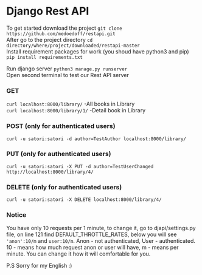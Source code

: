 # Django Rest API

To get started download the project `git clone https://github.com/medoedoff/restapi.git`  
After go to the project directory `cd directory/where/project/downloaded/restapi-master`  
Install requirement packages for work (you shoud have python3 and pip) `pip install requirements.txt`

Run django server `python3 manage.py runserver`  
Open second terminal to test our Rest API server  

### GET
`curl localhost:8000/library/` -All books in Library  
`curl localhost:8000/library/1/` -Detail book in Library  

### POST (only for authenticated users)
`curl -u satori:satori -d author=TestAuthor localhost:8000/library/`

### PUT (only for authenticated users)
`curl -u satori:satori -X PUT -d author=TestUserChanged http://localhost:8000/library/4/`

### DELETE (only for authenticated users)
`curl -u satori:satori -X DELETE localhost:8000/library/4/`

### Notice
You have only 10 requests per 1 minute, to change it, go to djapi/settings.py file, on line 121 find DEFAULT_THROTTLE_RATES, below you will see `'anon':10/m` and `user:10/m`. Anon - not authenticated, User - authenticated. 10 - means how much request anon or user will have, m - means per minute. You can change it how it will comfortable for you.

P.S Sorry for my English :)
